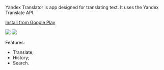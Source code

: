 Yandex Translator is app designed for translating text. It uses the Yandex Translate API.

[Install from Google Play](https://play.google.com/store/apps/details?id=com.app.vdlasov.yandextranslate)

<image src="https://lh3.googleusercontent.com/rPz_j0CYMVmfPpM4DfBx0bccTHGGKE5GgASdZ3t0W3-u3334Ubj5A8MQBLkSWi6bb5g"/>
<image src="https://lh3.googleusercontent.com/uF___21NI8gUkhWFTNmh0jyJhJMhbi7iY9Czr3PN3L1WBJF8tDVP41dzEZbfaRNSxDE"/>

Features:
* Translate;
* History;
* Search.